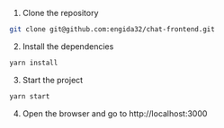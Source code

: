 <!-- write step by step to start the project  -->
1. Clone the repository
```bash
git clone git@github.com:engida32/chat-frontend.git
```
2. Install the dependencies
```bash 
yarn install
```
 
3. Start the project
```bash
yarn start
```
4. Open the browser and go to http://localhost:3000
```
